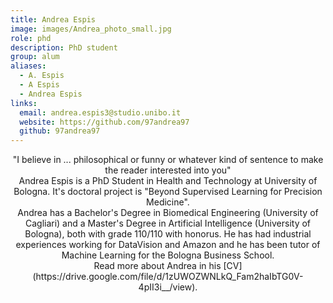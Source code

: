```yaml
---
title: Andrea Espis
image: images/Andrea_photo_small.jpg
role: phd
description: PhD student
group: alum
aliases:
  - A. Espis
  - A Espis
  - Andrea Espis 
links:
  email: andrea.espis3@studio.unibo.it
  website: https://github.com/97andrea97 
  github: 97andrea97
---
```


<center>"I believe in ... philosophical or funny or whatever kind of sentence to make the reader interested into you"</center>

<center>Andrea Espis is a PhD Student in Health and Technology at University of Bologna. It's doctoral project is "Beyond Supervised Learning for Precision Medicine".</center>
  
<center>Andrea has a Bachelor's Degree in Biomedical Engineering (University of Cagliari) 
and a Master's Degree in Artificial Intelligence (University of Bologna), both with grade 110/110 with honorus. He has had industrial experiences working for DataVision and Amazon and he has been tutor of Machine Learning for 
the Bologna Business School.</center>

<center>Read more about Andrea in his [CV](https://drive.google.com/file/d/1zUWOZWNLkQ_Fam2haIbTG0V-4pII3i__/view).</center>
